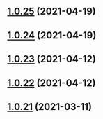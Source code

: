## [1.0.25](https://github.com/RapidAPI/quota-service/compare/v1.0.24...v1.0.25) (2021-04-19)



## [1.0.24](https://github.com/RapidAPI/quota-service/compare/v1.0.23...v1.0.24) (2021-04-19)



## [1.0.23](https://github.com/RapidAPI/quota-service/compare/v1.0.22...v1.0.23) (2021-04-12)



## [1.0.22](https://github.com/RapidAPI/quota-service/compare/v1.0.21...v1.0.22) (2021-04-12)



## [1.0.21](https://github.com/RapidAPI/quota-service/compare/v1.0.20...v1.0.21) (2021-03-11)



